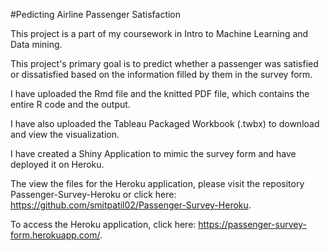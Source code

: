 #Pedicting Airline Passenger Satisfaction

This project is a part of my coursework in Intro to Machine Learning and Data mining.

This project's primary goal is to predict whether a passenger was satisfied or dissatisfied based on the information filled by them in the survey form.

I have uploaded the Rmd file and the knitted PDF file, which contains the entire R code and the output.

I have also uploaded the Tableau Packaged Workbook (.twbx) to download and view the visualization.

I have created a Shiny Application to mimic the survey form and have deployed it on Heroku.

The view the files for the Heroku application, please visit the repository Passenger-Survey-Heroku or click here: https://github.com/smitpatil02/Passenger-Survey-Heroku.

To access the Heroku application, click here: https://passenger-survey-form.herokuapp.com/.
